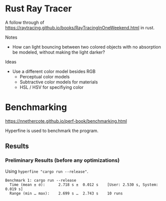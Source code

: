 # Rust Ray Tracer
A follow through of https://raytracing.github.io/books/RayTracingInOneWeekend.html in rust.

Notes
- How can light bouncing between two colored objects with no absorption be modeled, without making the light darker?

Ideas
- Use a different color model besides RGB
  - Perceptual color models
  - Subtractive color models for materials
  - HSL / HSV for specifiying color


 # Benchmarking
https://nnethercote.github.io/perf-book/benchmarking.html

Hyperfine is used to benchmark the program. 

## Results
### Preliminary Results (before any optimizations)
Using `hyperfine "cargo run --release"`.

```
Benchmark 1: cargo run --release
  Time (mean ± σ):      2.718 s ±  0.012 s    [User: 2.530 s, System: 0.019 s]
  Range (min … max):    2.699 s …  2.743 s    10 runs
```